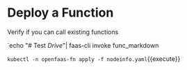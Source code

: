 # Deploy a Function #

Verify if you can call existing functions

`echo "# Test *Drive*"| faas-cli invoke func_markdown

`kubectl -n openfaas-fn apply -f nodeinfo.yaml`{{execute}}
